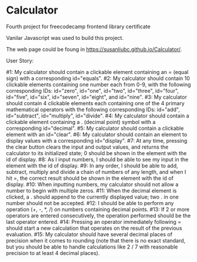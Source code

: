 # Calculator
Fourth project for freecodecamp frontend library certificate

Vanilar Javascript was used to build this project.

The web page could be foung in https://susanliubc.github.io/Calculator/.

User Story:

#1: My calculator should contain a clickable element containing an = (equal sign) with a corresponding id="equals".
#2: My calculator should contain 10 clickable elements containing one number each from 0-9, with the following corresponding IDs: id="zero", id="one", id="two", id="three", id="four", id="five", id="six", id="seven", id="eight", and id="nine".
#3: My calculator should contain 4 clickable elements each containing one of the 4 primary mathematical operators with the following corresponding IDs: id="add", id="subtract", id="multiply", id="divide".
#4: My calculator should contain a clickable element containing a . (decimal point) symbol with a corresponding id="decimal".
#5: My calculator should contain a clickable element with an id="clear".
#6: My calculator should contain an element to display values with a corresponding id="display".
#7: At any time, pressing the clear button clears the input and output values, and returns the calculator to its initialized state; 0 should be shown in the element with the id of display.
#8: As I input numbers, I should be able to see my input in the element with the id of display.
#9: In any order, I should be able to add, subtract, multiply and divide a chain of numbers of any length, and when I hit =, the correct result should be shown in the element with the id of display.
#10: When inputting numbers, my calculator should not allow a number to begin with multiple zeros.
#11: When the decimal element is clicked, a . should append to the currently displayed value; two . in one number should not be accepted.
#12: I should be able to perform any operation (+, -, *, /) on numbers containing decimal points.
#13: If 2 or more operators are entered consecutively, the operation performed should be the last operator entered.
#14: Pressing an operator immediately following = should start a new calculation that operates on the result of the previous evaluation.
#15: My calculator should have several decimal places of precision when it comes to rounding (note that there is no exact standard, but you should be able to handle calculations like 2 / 7 with reasonable precision to at least 4 decimal places).

